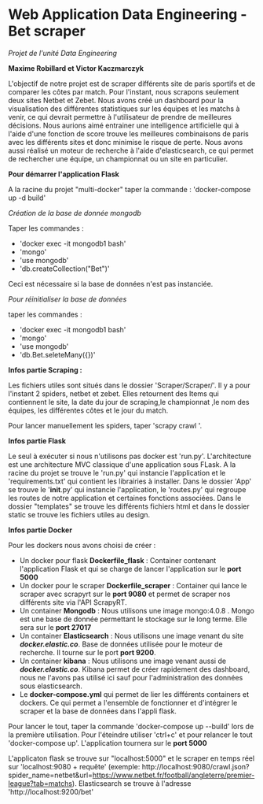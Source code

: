 # Web Application Data Engineering - Bet scraper
*Projet de l'unité Data Engineering*

**Maxime Robillard et Victor Kaczmarczyk**

L'objectif de notre projet est de scraper différents site de paris sportifs et de comparer les côtes par match. Pour l'instant, nous scrapons seulement deux sites Netbet et Zebet.
Nous avons créé un dashboard pour la visualisation des différentes statistiques sur les équipes et les matchs à venir, ce qui devrait permettre à l'utilisateur de prendre de meilleures décisions. Nous aurions aimé entrainer une intelligence artificielle qui à l'aide d'une fonction de score trouve les meilleures combinaisons de paris avec les différents sites et donc minimise le risque de perte.
Nous avons aussi réalisé un moteur de recherche à l'aide d'elasticsearch, ce qui permet de rechercher une équipe, un championnat ou un site en particulier.

**Pour démarrer l'application Flask**

A la racine du projet "multi-docker" taper la commande : 'docker-compose up -d build'

*Création de la base de donnée mongodb*

Taper les commandes :
- 'docker exec -it mongodb1 bash'
- 'mongo'
- 'use mongodb'
- 'db.createCollection("Bet")'

Ceci est nécessaire si la base de données n'est pas instanciée.

*Pour réinitialiser la base de données*  

taper les commandes :
- 'docker exec -it mongodb1 bash'
- 'mongo'
- 'use mongodb'
- 'db.Bet.seleteMany({})'

**Infos partie Scraping :**  

Les fichiers utiles sont situés dans le dossier 'Scraper/Scraper/'.
Il y a pour l'instant 2 spiders, netbet et zebet. Elles retournent des Items qui contiennent le site, la date du jour de scraping,le championnat ,le nom des équipes, les différentes côtes et le jour du match.

Pour lancer manuellement les spiders, taper 'scrapy crawl <spider name>'.

**Infos partie Flask**

Le seul à exécuter si nous n'utilisons pas docker est 'run.py'. L'architecture est une architecture MVC classique d'une application sous FLask. A la racine du projet se trouve le 'run.py' qui instancie l'application et le 'requirements.txt' qui contient les librairies à installer. Dans le dossier 'App' se trouve le '__init__.py' qui instancie l'application, le 'routes.py' qui regroupe les routes de notre application et certaines fonctions associées. Dans le dossier "templates" se trouve les différents fichiers html et dans le dossier static se trouve les fichiers utiles au design.

**Infos partie Docker**

Pour les dockers nous avons choisi de créer :
- Un docker pour flask **Dockerfile_flask** : Container contenant l'application Flask et qui se charge de lancer l'application sur le **port 5000**
- Un docker pour le scraper **Dockerfile_scraper** : Container qui lance le scraper avec scrapyrt sur le **port 9080** et permet de scraper nos différents site via l'API ScrapyRT.
- Un container **Mongodb** : Nous utilisons une image  mongo:4.0.8 . Mongo est une base de donnée permettant le stockage sur le long terme. Elle sera sur le **port 27017**
- Un container **Elasticsearch** : Nous utilisons une image venant du site ***docker.elastic.co***. Base de données utilisée pour le moteur de recherche. Il tourne sur le port **port 9200**.
- Un container **kibana** : Nous utilisons une image venant aussi de  ***docker.elastic.co***. Kibana permet de créer rapidement des dashboard, nous ne l'avons pas utilisé ici sauf pour l'administration des données sous elasticsearch.
- Le **docker-compose.yml** qui permet de lier les différents containers et dockers. Ce qui permet a l'ensemble de fonctionner et d'intégrer le scraper et la base de données dans l'appli flask.

Pour lancer le tout, taper la commande 'docker-compose up --build' lors de la première utilisation. Pour l'éteindre utiliser 'ctrl+c' et pour relancer le tout 'docker-compose up'.
L'application tournera sur le **port 5000**

L'applicaton flask se trouve sur "localhost:5000" et le scraper en temps réel sur 'localhost:9080 + requête' (exemple: http://localhost:9080/crawl.json?spider_name=netbet&url=https://www.netbet.fr/football/angleterre/premier-league?tab=matchs).
Elasticsearch se trouve à l'adresse 'http://localhost:9200/bet'
